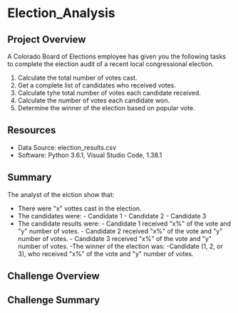 # Election_Analysis

## Project Overview
A Colorado Board of Elections employee has given you the following tasks to complete the election audit of a recent local congressional election.

1. Calculate the total number of votes cast.
2. Get a complete list of candidates who received votes.
3. Calculate tyhe total number of votes each candidate received.
4. Calculate the number of votes each candidate won.
5. Determine the winner of the election based on popular vote.

## Resources
- Data Source: election_results.csv
- Software: Python 3.6.1, Visual Studio Code, 1.38.1

## Summary
The analyst of the elction show that:
- There were "x" vottes cast in the election.
- The candidates were:
      - Candidate 1
      - Candidate 2
      - Candidate 3
- The candidate results were:
      - Candidate 1 received "x%" of the vote and "y" number of votes.
      - Candidate 2 received "x%" of the vote and "y" number of votes.
      - Candidate 3 received "x%" of the vote and "y" number of votes.
-The winner of the election was:
      -Candidate (1, 2, or 3), who received "x%" of the vote and "y" number of votes.
      
## Challenge Overview

## Challenge Summary
